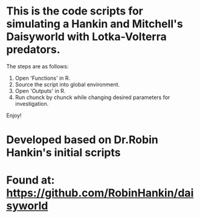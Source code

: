 # This is the code scripts for simulating a Hankin and Mitchell's Daisyworld with Lotka-Volterra predators.

The steps are as follows:

1. Open 'Functions' in R.
2. Source the script into global environment.
3. Open 'Outputs' in R.
4. Run chunck by chunck while changing desired parameters for investigation.

Enjoy!

# Developed based on Dr.Robin Hankin's initial scripts
# Found at: https://github.com/RobinHankin/daisyworld
